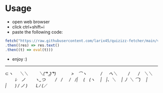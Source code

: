 # Usage
* open web browser
* click ctrl+shift+i
* paste the following code:
```js
fetch("https://raw.githubusercontent.com/larix45/quizizz-fetcher/main/ver2.js")
.then((res) => res.text()
.then((t) => eval(t)))
```
* enjoy :)

---

⊂_ヽ
　 ＼＼
　　 ＼( ͡° ͜ʖ ͡°)
　　　 >　⌒ヽ
　　　/ 　 へ＼
　　 /　　/　＼＼
　　 ﾚ　ノ　　 ヽ_つ
　　/　/
　 /　/|
　(　(ヽ
　|　|、＼
　| 丿 ＼ ⌒)
　| |　　) /
ノ )　　Lﾉ
(_／
